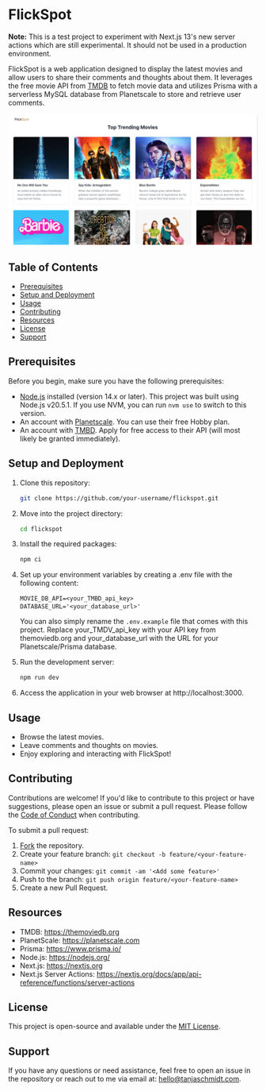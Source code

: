 # FlickSpot

**Note:** This is a test project to experiment with Next.js 13's new server actions which are still experimental. It should not be used in a production environment.

FlickSpot is a web application designed to display the latest movies and allow users to share their comments and thoughts about them. It leverages the free movie API from [TMDB](https://www.themoviedb.org) to fetch movie data and utilizes Prisma with a serverless MySQL database from Planetscale to store and retrieve user comments.

![screenshot of FlickSpot homepage](./app/opengraph-image.jpg)

## Table of Contents
- [Prerequisites](#prerequisites)
- [Setup and Deployment](#setup-and-deployment)
- [Usage](#usage)
- [Contributing](#contributing)
- [Resources](#resources)
- [License](#license)
- [Support](#support)

## Prerequisites
Before you begin, make sure you have the following prerequisites:

- [Node.js](https://nodejs.org/) installed (version 14.x or later).
  This project was built using Node.js v20.5.1. If you use NVM, you can run `nvm use` to switch to this version.
- An account with [Planetscale](https://planetscale.com). You can use their free Hobby plan.
- An account with [TMBD](https://www.themoviedb.org). Apply for free access to their API (will most likely be granted immediately).



## Setup and Deployment
1. Clone this repository:
   ```bash
   git clone https://github.com/your-username/flickspot.git
   ```
2. Move into the project directory:
    ```bash
    cd flickspot
    ```
3. Install the required packages:
    ``` bash
    npm ci 
    ```
4. Set up your environment variables by creating a .env file with the following content:
    ``` env
    MOVIE_DB_API=<your_TMBD_api_key>
    DATABASE_URL='<your_database_url>'
    ```
   You can also simply rename the `.env.example` file that comes with this project.
   Replace your_TMDV_api_key with your API key from themoviedb.org and your_database_url with the URL for your Planetscale/Prisma database.

5. Run the development server:
    ```bash
    npm run dev
    ```
6. Access the application in your web browser at http://localhost:3000.


## Usage
- Browse the latest movies.
- Leave comments and thoughts on movies.
- Enjoy exploring and interacting with FlickSpot!

## Contributing
Contributions are welcome! If you'd like to contribute to this project or have suggestions, please open an issue or submit a pull request. Please follow the [Code of Conduct](./CODE_OF_CONDUCT.md) when contributing.

To submit a pull request:

1. [Fork](https://docs.github.com/en/get-started/quickstart/fork-a-repo) the repository.
2. Create your feature branch: `git checkout -b feature/<your-feature-name>`
3. Commit your changes: `git commit -am '<Add some feature>'`
4. Push to the branch: `git push origin feature/<your-feature-name>`
5. Create a new Pull Request.

## Resources
- TMDB: https://themoviedb.org
- PlanetScale: https://planetscale.com
- Prisma: https://www.prisma.io/
- Node.js: https://nodejs.org/
- Next.js: https://nextjs.org
- Next.js Server Actions: https://nextjs.org/docs/app/api-reference/functions/server-actions

## License
This project is open-source and available under the [MIT License](./LICENSE.md).

## Support
If you have any questions or need assistance, feel free to open an issue in the repository or reach out to me via email at: hello@tanjaschmidt.com.



